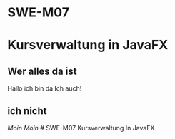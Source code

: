 # SWE-M07

# Kursverwaltung in JavaFX

## Wer alles da ist

Hallo ich bin da
Ich auch!

## ich nicht

*Moin Moin*
#   S W E - M 0 7   K u r s v e r w a l t u n g   I n   J a v a F X  
 
